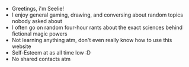 - Greetings, i'm Seelie!
- I enjoy general gaming, drawing, and conversing about random topics nobody asked about
- I often go on random four-hour rants about the exact sciences behind fictional magic powers
- Not learning anything atm, don't even really know how to use this website
- Self-Esteem at as all time low :D
- No shared contacts atm

<!---
lSeelie/lSeelie is a ✨ special ✨ repository because its `README.md` (this file) appears on your GitHub profile.
You can click the Preview link to take a look at your changes.
--->
